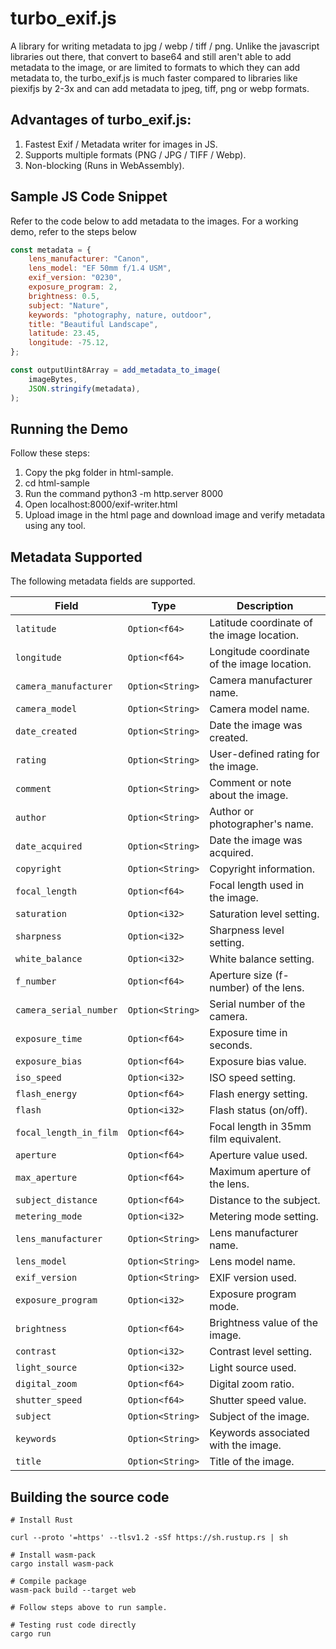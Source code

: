 # turbo_exif.js
A library for writing metadata to jpg / webp / tiff / png. Unlike the javascript libraries out there,
that convert to base64 and still aren't able to add metadata to the image, or are limited to formats to which they can add
metadata to, the turbo_exif.js is much faster compared to libraries like piexifjs by 2-3x and can add metadata to jpeg, tiff, png or webp formats.

## Advantages of turbo_exif.js:
1. Fastest Exif / Metadata writer for images in JS.
2. Supports multiple formats (PNG / JPG / TIFF / Webp).
3. Non-blocking (Runs in WebAssembly).

## Sample JS Code Snippet
Refer to the code below to add metadata to the images. For a working demo, refer to the steps below

```js
const metadata = {
    lens_manufacturer: "Canon",
    lens_model: "EF 50mm f/1.4 USM",
    exif_version: "0230",
    exposure_program: 2,
    brightness: 0.5,
    subject: "Nature",
    keywords: "photography, nature, outdoor",
    title: "Beautiful Landscape",
    latitude: 23.45,
    longitude: -75.12,
};

const outputUint8Array = add_metadata_to_image(
    imageBytes,
    JSON.stringify(metadata),
);
```

## Running the Demo

Follow these steps:

1. Copy the pkg folder in html-sample.
2. cd html-sample
3. Run the command python3 -m http.server 8000
4. Open localhost:8000/exif-writer.html
5. Upload image in the html page and download image and verify metadata using any tool.

## Metadata Supported

The following metadata fields are supported.

| Field                  | Type           | Description                               |
|------------------------|----------------|-------------------------------------------|
| `latitude`             | `Option<f64>`  | Latitude coordinate of the image location. |
| `longitude`            | `Option<f64>`  | Longitude coordinate of the image location. |
| `camera_manufacturer`  | `Option<String>` | Camera manufacturer name.                 |
| `camera_model`         | `Option<String>` | Camera model name.                        |
| `date_created`         | `Option<String>` | Date the image was created.               |
| `rating`               | `Option<String>` | User-defined rating for the image.        |
| `comment`              | `Option<String>` | Comment or note about the image.          |
| `author`               | `Option<String>` | Author or photographer's name.            |
| `date_acquired`        | `Option<String>` | Date the image was acquired.              |
| `copyright`            | `Option<String>` | Copyright information.                    |
| `focal_length`         | `Option<f64>`  | Focal length used in the image.           |
| `saturation`           | `Option<i32>`  | Saturation level setting.                 |
| `sharpness`            | `Option<i32>`  | Sharpness level setting.                  |
| `white_balance`        | `Option<i32>`  | White balance setting.                    |
| `f_number`             | `Option<f64>`  | Aperture size (f-number) of the lens.     |
| `camera_serial_number` | `Option<String>` | Serial number of the camera.              |
| `exposure_time`        | `Option<f64>`  | Exposure time in seconds.                 |
| `exposure_bias`        | `Option<f64>`  | Exposure bias value.                      |
| `iso_speed`            | `Option<i32>`  | ISO speed setting.                        |
| `flash_energy`         | `Option<f64>`  | Flash energy setting.                     |
| `flash`                | `Option<i32>`  | Flash status (on/off).                    |
| `focal_length_in_film` | `Option<f64>`  | Focal length in 35mm film equivalent.     |
| `aperture`             | `Option<f64>`  | Aperture value used.                      |
| `max_aperture`         | `Option<f64>`  | Maximum aperture of the lens.             |
| `subject_distance`     | `Option<f64>`  | Distance to the subject.                  |
| `metering_mode`        | `Option<i32>`  | Metering mode setting.                    |
| `lens_manufacturer`    | `Option<String>` | Lens manufacturer name.                   |
| `lens_model`           | `Option<String>` | Lens model name.                          |
| `exif_version`         | `Option<String>` | EXIF version used.                        |
| `exposure_program`     | `Option<i32>`  | Exposure program mode.                    |
| `brightness`           | `Option<f64>`  | Brightness value of the image.            |
| `contrast`             | `Option<i32>`  | Contrast level setting.                   |
| `light_source`         | `Option<i32>`  | Light source used.                        |
| `digital_zoom`         | `Option<f64>`  | Digital zoom ratio.                       |
| `shutter_speed`        | `Option<f64>`  | Shutter speed value.                      |
| `subject`              | `Option<String>` | Subject of the image.                     |
| `keywords`             | `Option<String>` | Keywords associated with the image.       |
| `title`                | `Option<String>` | Title of the image.                       |

## Building the source code

```
# Install Rust

curl --proto '=https' --tlsv1.2 -sSf https://sh.rustup.rs | sh

# Install wasm-pack
cargo install wasm-pack

# Compile package
wasm-pack build --target web

# Follow steps above to run sample.

# Testing rust code directly
cargo run
```
